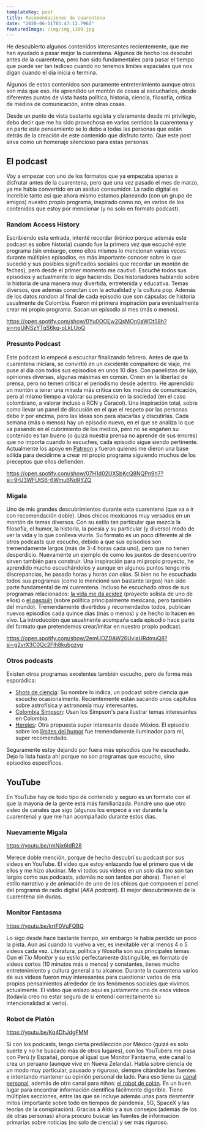 ```yaml
---
templateKey: post
title: Recomendaciones de cuarentena
date: "2020-06-11T03:47:12.796Z"
featuredImage: /img/img_1309.jpg
---
```

He descubierto algunos contenidos interesantes recientemente, que me han ayudado a pasar mejor la cuarentena. Algunos de hecho los descubrí antes de la cuarentena, pero han sido fundamentales para pasar el tiempo que puede ser tan tedioso cuando no tenemos limites espaciales que nos digan cuando el día inicia o termina.

Algunos de estos contenidos son puramente entretenimiento aunque otros son más que eso. He aprendido un montón de cosas al escucharlos, desde diferentes puntos de vista hasta política, historia, ciencia, filosofía, crítica de medios de comunicación, entre otras cosas.

Desde un punto de vista bastante egoísta y claramente desde mi privilegio, debo decir que me ha sido provechosa en varios sentidos la cuarentena y en parte este pensamiento se lo debo a todas las personas que están detrás de la creación de este contenido que disfruto tanto. Que este post sirva como un homenaje silencioso para estas personas.

## El podcast

Voy a empezar con uno de los formatos que ya empezaba apenas a disfrutar antes de la cuarentena, pero que una vez pasado el mes de marzo, ya me había convertido en un asiduo consumidor. La radio digital es increíble tanto así que ahora mismo estamos planeando (con un grupo de amigos) nuestro propio programa, inspirado como no, en varios de los contenidos que estoy por mencionar (y no solo en formato podcast).

### Random Access History

Escribiendo esta entrada, intenté recordar (irónico porque además este podcast es sobre historia) cuando fue la primera vez que escuché este programa (sin embargo, como ellos mismos lo mencionan varias veces durante múltiples episodios, es más importante conocer sobre lo que sucedió y sus posibles significados sociales que recordar un montón de fechas), pero desde el primer momento me cautivó. Escuché todos sus episodios y actualmente lo sigo haciendo. Dos historiadores hablando sobre la historia de una manera muy divertida, entretenida y educativa. Temas diversos, que además conectan con la actualidad y la cultura pop. Además de los datos *random* al final de cada episodio que son cápsulas de historia usualmente de Colombia. Fueron mi primera inspiración para eventualmente crear mi propio programa. Sacan un episodio al mes (más o menos).

https://open.spotify.com/show/0Yu0OOEw2QsMOn0aWOt58h?si=nqUjNSzYTqS6kg-oLkLUoQ

### Presunto Podcast

Este podcast lo empecé a escuchar finalizando febrero. Antes de que la cuarentena iniciara, se convirtió en un excelente compañero de viaje, me puse al día con todos sus episodios en unos 10 días. Con panelistas de lujo, opiniones diversas, algunas máximas en común. Creen en la libertad de prensa, pero no temen criticar el periodismo desde adentro. He aprendido un montón a tener una mirada más crítica con los medios de comunicación, pero al mismo tiempo a valorar su presencia en la sociedad (en el caso colombiano, a valorar incluso a RCN y Caracol). Una inspiración total, sobre como llevar un panel de discusión en el que el respeto por las personas debe ir por encima, pero las ideas son para atacarlas y discutirlas. Cada semana (más o menos) hay un episodio nuevo, en el que se analiza lo que va pasando en el cubrimiento de los medios, pero no se engañen su contenido es tan bueno (o quizá nuestra prensa no aprende de sus errores) que no importa cuando lo escuches, cada episodio sigue siendo pertinente. Actualmente los apoyo en [Patreon](https://www.patreon.com/presuntopodcast) y fueron quienes me dieron una base sólida para decidirme a crear mi propio programa siguiendo muchos de los preceptos que ellos defienden.

https://open.spotify.com/show/07H1d02UXSbKcQ8NQPn9h7?si=9rU3WFUtS6-6Wmu6NdRYZQ

### Migala

Uno de mis grandes descubrimientos durante esta cuarentena (que va a ir con recomendación doble). Unos chicos mexicanos muy versados en un montón de temas diversos. Con su estilo tan particular que mezcla la filosofía, el humor, la historia, la poesía y su particular (y diverso) modo de ver la vida y lo que conlleva vivirla. Su formato es un poco diferente al de otros podcasts que escucho, debido a que sus episodios son tremendamente largos (más de 3-4 horas cada uno), pero que no tienen desperdicio. Nuevamente un ejemplo de como los puntos de desencuentro sirven también para construir. Una inspiración para mi propio proyecto, he aprendido mucho escuchándolos y aunque en algunos puntos tengo mis discrepancias, he pasado horas y horas *con ellos*. Si bien no he escuchado todos sus programas (como lo mencioné son bastante largos) han sido parte fundamental de mi cuarentena. Incluso he escuchado otros de sus programas relacionados: [la vida me da acidez](https://open.spotify.com/show/6wsfzksFm9SHZBZAGs2U8S?si=W-pHHIaxSOGM97uRIDinpg) (proyecto solista de uno de ellos) o [el pasquín](https://open.spotify.com/show/6vqCU0qeF2oKYn9CquBt6z?si=iNyjpJSbRguQhNVSqjyh8g) (sobre política principalmente mexicana, pero también del mundo). Tremendamente divertidos y recomendados todos, publican nuevos episodios cada quince días (más o menos) y de hecho lo hacen en vivo. La introducción que usualmente acompaña cada episodio hace parte del formato que pretendemos crear/imitar en nuestro propio podcast.

https://open.spotify.com/show/2emUOZDAW26UviaURdmuQ8?si=g2vrX3C0Qc2Flh8kubgzyg

### Otros podcasts

Existen otros programas excelentes también escucho, pero de forma más esporádica:

* [Shots de ciencia](https://open.spotify.com/show/58k9e7irEMqyViSwkgC8vG?si=ZNJzjuQKQMijEtm0V_0btg): Su nombre lo indica, un podcast sobre ciencia que escucho ocasionalmente. Recientemente están sacando unos capítulos sobre astrofísica y astronomía muy interesantes.
* [Colombia Simpson](https://open.spotify.com/show/5xctvEyLNTCLMB5MLMwTmJ?si=el_lVOOAQCqXjdWbIMX7EA): Usan los Simpson's para ilustrar temas interesantes en Colombia.
* [Herejes](https://open.spotify.com/show/5pimYTQLSCx0M0wYyYWGe8?si=rMc2EMp1RzerQ17pT-E9DA): Otra propuesta super interesante desde México. El episodio sobre los [límites del humor](https://open.spotify.com/episode/2MXOMhabccgH1xVTbXqS5k?si=TkhgVXxkTf2Z97GrLMd4Mg) fue tremendamente iluminador para mí, super recomendado.

Seguramente estoy dejando por fuera más episodios que he escuchado. Dejo la lista hasta ahí porque no son programas que escucho, sino episodios específicos.

## YouTube

En YouTube hay de todo tipo de contenido y seguro es un formato con el que la mayoría de la gente está más familiarizada. Pondré uno que otro video de canales que sigo (algunos los empecé a ver durante la cuarentena) y que me han acompañado durante estos días.

### Nuevamente Migala

https://youtu.be/rmNix6IdR28

Merece doble mención, porque de hecho descubrí su podcast por sus videos en YouTube. El video que estoy enlazando fue el primero que vi de ellos y me hizo alucinar. Me vi todos sus videos en un solo día (no son tan largos como sus podcasts, además no son tantos por ahora). Tienen el estilo narrativo y de animación de uno de los chicos que componen el panel del programa de radio digital (*AKA podcast*). El mejor descubrimiento de la cuarentena sin dudas.

### Monitor Fantasma

https://youtu.be/krtF0VuFQBQ

Lo sigo desde hace bastante tiempo, sin embargo le había perdido un poco la pista. Aun así cuando lo vuelvo a ver, es inevitable ver al menos 4 o 5 videos cada vez. Literatura, política y filosofía son sus principales temas. Con el *Tío Monitor* y su estilo perfectamente distinguible, en formato de videos cortos (10 minutos más o menos) y constantes, tienes mucho entretenimiento y cultura general a tu alcance. Durante la cuarentena varios de sus videos fueron muy interesantes para cuestionar varios de mis propios pensamientos alrededor de los fenómenos sociales que vivimos actualmente. El video que enlazo aquí es justamente uno de esos videos (todavía creo no estar seguro de si entendí correctamente su intencionalidad al verlo).

### Robot de Platón

https://youtu.be/Kq4DhJdgFMM

Si con los podcasts, tengo cierta predilección por México (quizá es solo suerte y no he buscado más de otros lugares), con los YouTubers me pasa con Perú (y España), porque al igual que Monitor Fantasma, este canal lo crea un peruano (aunque vive en Nueva Zelanda). Habla sobre ciencia de un modo muy particular, pausado y riguroso, siempre citándote las fuentes e intentando mantener su opinión personal de lado. Para eso tiene su [canal personal](https://www.youtube.com/user/Aldillo003), además de otro canal para niños: [el robot de colón](https://www.youtube.com/channel/UCWDGyt5hy6UA6Br-hAar03A). Es un buen lugar para encontrar información científica fácilmente digerible. Tiene múltiples secciones, entre las que se incluye además unas para desmentir mitos (importante sobre todo en tiempos de pandemia, 5G, SpaceX y las teorías de la conspiración). Gracias a Aldo y a sus consejos (además de los de otras personas) ahora procuro buscar las fuentes de información primarias sobre noticias (no solo de ciencia) y ser más riguroso.
